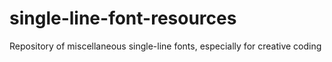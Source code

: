 # single-line-font-resources
Repository of miscellaneous single-line fonts, especially for creative coding
